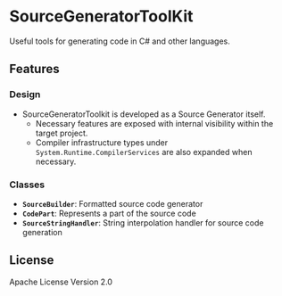 # SourceGeneratorToolKit  

Useful tools for generating code in C# and other languages.  

## Features  

### Design  

- SourceGeneratorToolkit is developed as a Source Generator itself.  
  - Necessary features are exposed with internal visibility within the target project.  
  - Compiler infrastructure types under `System.Runtime.CompilerServices` are also expanded when necessary.

### Classes  

- **`SourceBuilder`**: Formatted source code generator
- **`CodePart`**: Represents a part of the source code
- **`SourceStringHandler`**: String interpolation handler for source code generation

## License

Apache License Version 2.0
